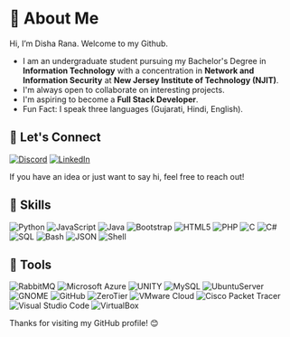 # 💫 About Me

Hi, I’m Disha Rana. Welcome to my Github.

-  I am an undergraduate student pursuing my Bachelor's Degree in **Information Technology** with a concentration in **Network and Information Security** at **New Jersey Institute of Technology (NJIT)**.
-  I'm always open to collaborate on interesting projects.
-  I'm aspiring to become a **Full Stack Developer**.
-  Fun Fact: I speak three languages (Gujarati, Hindi, English).

## 🤝 Let's Connect

[![Discord](https://img.shields.io/badge/Discord-%237289DA.svg?logo=discord&logoColor=white)](https://discord.gg/disharanaa) [![LinkedIn](https://img.shields.io/badge/LinkedIn-%230077B5.svg?logo=linkedin&logoColor=white)](https://www.linkedin.com/in/disha-rana)

If you have an idea or just want to say hi, feel free to reach out!

## 🎯 Skills

![Python](https://img.shields.io/badge/python-3670A0?style=flat-square&logo=python&logoColor=ffdd54) 
![JavaScript](https://img.shields.io/badge/javascript-%23323330.svg?style=flat-square&logo=javascript&logoColor=%23F7DF1E) 
![Java](https://img.shields.io/badge/java-%23ED8B00.svg?style=flat-square&logo=java&logoColor=white) 
![Bootstrap](https://img.shields.io/badge/-Bootstrap-7952B3?logo=bootstrap&logoColor=white&style=flat) 
![HTML5](https://img.shields.io/badge/html5-%23E34F26.svg?style=flat-square&logo=html5&logoColor=white)
![PHP](https://img.shields.io/badge/php-%23777BB4.svg?style=flat-square&logo=php&logoColor=white)
![C](https://img.shields.io/badge/c-%2300599C.svg?style=flat-square&logo=c&logoColor=white)
![C#](https://img.shields.io/badge/c%23-%23239120.svg?style=flat-square&logo=c-sharp&logoColor=white) 
![SQL](https://img.shields.io/badge/-SQL-4479A1?logo=sql&logoColor=white&style=flat)
![Bash](https://img.shields.io/badge/-Bash-4EAA25?logo=gnubash&logoColor=white&style=flat)
![JSON](https://img.shields.io/badge/JSON-000000?style=flat-square&logo=json&logoColor=white)
![Shell](https://img.shields.io/badge/Shell-4EAA25?style=flat-square&logo=gnu-bash&logoColor=white)

## 🔧 Tools

![RabbitMQ](https://img.shields.io/badge/RabbitMQ-FF6600?style=flat-square&logo=rabbitmq&logoColor=white)
![Microsoft Azure](https://img.shields.io/badge/Microsoft_Azure-0089D6?style=flat-square&logo=microsoft-azure&logoColor=white)
![UNITY](https://img.shields.io/badge/Unity-%2320232a.svg?style=flat-square&logo=unity&logoColor=white)
![MySQL](https://img.shields.io/badge/MySQL-4479A1?style=flat-square&logo=mysql&logoColor=white)
![UbuntuServer](https://img.shields.io/badge/Ubuntu-E95420?style=flat-square&logo=ubuntu&logoColor=white)
![GNOME](https://img.shields.io/badge/GNOME-4A86CF?style=flat-square&logo=gnome&logoColor=white)
![GitHub](https://img.shields.io/badge/GitHub-181717?style=flat-square&logo=github&logoColor=white)
![ZeroTier](https://img.shields.io/badge/ZeroTier-235689?style=flat-square&logo=zerotier&logoColor=white)
![VMware Cloud](https://img.shields.io/badge/VMware_Cloud-607078?style=flat-square&logo=vmware&logoColor=white)
![Cisco Packet Tracer](https://img.shields.io/badge/Cisco_Packet_Tracer-1BA0D7?style=flat-square&logo=cisco&logoColor=white)
![Visual Studio Code](https://img.shields.io/badge/Visual_Studio_Code-007ACC?style=flat-square&logo=visual-studio-code&logoColor=white)
![VirtualBox](https://img.shields.io/badge/VirtualBox-183A61?style=flat-square&logo=virtualbox&logoColor=white)


Thanks for visiting my GitHub profile! 😊

<!--
**DishaRanaa/DishaRanaa** is a ✨ _special_ ✨ repository because its `README.md` (this file) appears on your GitHub profile.

Here are some ideas to get you started:

- 🔭 I’m currently working on ...
- 🌱 I’m currently learning ...
- 👯 I’m looking to collaborate on ...
- 🤔 I’m looking for help with ...
- 💬 Ask me about ...
- 📫 How to reach me: ...
- 😄 Pronouns: ...
- ⚡ Fun fact: ...
-->

